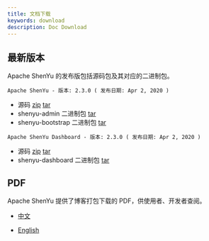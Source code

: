 ```yaml
---
title: 文档下载
keywords: download
description: Doc Download
---
```


## 最新版本

  Apache ShenYu 的发布版包括源码包及其对应的二进制包。

  `Apache ShenYu - 版本: 2.3.0 ( 发布日期: Apr 2, 2020 )`

  - 源码 [zip](https://codeload.github.com/dromara/shenyu/zip/refs/tags/2.3.0) [tar](https://codeload.github.com/dromara/shenyu/tar.gz/refs/tags/2.3.0)
  - shenyu-admin 二进制包 [tar](https://github-releases.githubusercontent.com/140543886/f562c480-9cb0-11eb-9f97-e6827c849866?X-Amz-Algorithm=AWS4-HMAC-SHA256&X-Amz-Credential=AKIAIWNJYAX4CSVEH53A%2F20210530%2Fus-east-1%2Fs3%2Faws4_request&X-Amz-Date=20210530T170904Z&X-Amz-Expires=300&X-Amz-Signature=596b480f34f09707d759f249c4e7d5d2816d4fc9eefbc5026061a8d84a4ecf52&X-Amz-SignedHeaders=host&actor_id=13451528&key_id=0&repo_id=140543886&response-content-disposition=attachment%3B%20filename%3Dsoul-admin-bin-2.3.0-RELEASE.tar.gz&response-content-type=application%2Foctet-stream)
  - shenyu-bootstrap 二进制包 [tar](https://github-releases.githubusercontent.com/140543886/08759480-9cb1-11eb-9b09-974bc0c79c4c?X-Amz-Algorithm=AWS4-HMAC-SHA256&X-Amz-Credential=AKIAIWNJYAX4CSVEH53A%2F20210530%2Fus-east-1%2Fs3%2Faws4_request&X-Amz-Date=20210530T170847Z&X-Amz-Expires=300&X-Amz-Signature=77f7718e6e46a8561024e25dc2669ea30005aa89c878a9f665edbb922762d6a6&X-Amz-SignedHeaders=host&actor_id=13451528&key_id=0&repo_id=140543886&response-content-disposition=attachment%3B%20filename%3Dsoul-bootstrap-bin-2.3.0-RELEASE.tar.gz&response-content-type=application%2Foctet-stream)

  `Apache ShenYu Dashboard - 版本: 2.3.0 ( 发布日期: Apr 2, 2020 )`

  - 源码 [zip](https://codeload.github.com/dromara/shenyu-dashboard/zip/refs/tags/2.3.0) [tar](https://codeload.github.com/dromara/shenyu-dashboard/tar.gz/refs/tags/2.3.0)
  - shenyu-dashboard 二进制包 [tar](https://github-releases.githubusercontent.com/141903742/4fbdbd00-96d4-11eb-92f4-fead1958fd5c?X-Amz-Algorithm=AWS4-HMAC-SHA256&X-Amz-Credential=AKIAIWNJYAX4CSVEH53A%2F20210530%2Fus-east-1%2Fs3%2Faws4_request&X-Amz-Date=20210530T170738Z&X-Amz-Expires=300&X-Amz-Signature=60abef3f1ee0f4c7ad0311a2a5ce2acbd573cb4af5c522b79f8297ff29fcd631&X-Amz-SignedHeaders=host&actor_id=13451528&key_id=0&repo_id=141903742&response-content-disposition=attachment%3B%20filename%3Dsoul-dashboard-2.3.0-dist.zip&response-content-type=application%2Foctet-stream)
  

## PDF

  Apache ShenYu 提供了博客打包下载的 PDF，供使用者、开发者查阅。

  * [中文](/pdf/apache_shenyu_docs_zh.pdf)

  * [English](/pdf/apache_shenyu_docs_en.pdf)

